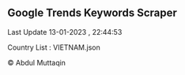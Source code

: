 

## Google Trends Keywords Scraper 
 
Last Update 13-01-2023 , 22:44:53

Country List :
VIETNAM.json



© Abdul Muttaqin 
